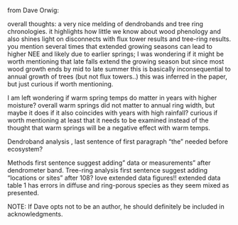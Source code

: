 from Dave Orwig:

overall thoughts:  a very nice melding of dendrobands and tree ring chronologies.   it highlights how little we know about wood phenology and also shines light on disconnects with flux tower results and tree-ring results.  you mention several times that extended growing seasons can lead to higher NEE and likely due to earlier springs;  I was wondering if it might be worth mentioning that late falls extend the growing season but since most wood growth ends by mid to late summer this is basically inconsequential to annual growth of trees (but not flux towers..)   this was inferred in the paper, but just curious if worth mentioning.
 
I am left wondering if warm spring temps do matter in years with higher moisture?   overall warm springs did not matter to annual ring width, but maybe it does if it also coincides with years with high rainfall?  curious if worth mentioning at least that it needs to be examined instead of the thought that warm springs will be a negative effect with warm temps.
 
Dendroband analysis , last sentence of first paragraph “the” needed before ecosystem?
 
Methods first sentence suggest adding” data or measurements” after dendrometer band.
              Tree-ring analysis first sentence  suggest adding “locations or sites” after 108?
love extended data figures!!   extended data table 1 has errors in diffuse and ring-porous species as they seem mixed as presented.


NOTE: If Dave opts not to be an author, he should definitely be included in acknowledgments. 